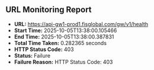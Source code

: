 ## URL Monitoring Report

- **URL:** https://api-gw1-prod1.fisglobal.com/gw/v1/health
- **Start Time:** 2025-10-05T13:38:00.105466
- **End Time:** 2025-10-05T13:38:00.387831
- **Total Time Taken:** 0.282365 seconds
- **HTTP Status Code:** 403
- **Status:** Failure
- **Failure Reason:** HTTP Status Code: 403
